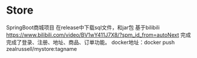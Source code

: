 # Store
SpringBoot商城项目
在release中下载sql文件，和jar包
基于bilibili https://www.bilibili.com/video/BV1wY411J7X8/?spm_id_from=autoNext 完成
完成了登录、注册、地址、商品、订单功能。
docker地址：docker push zealrussell/mystore:tagname
